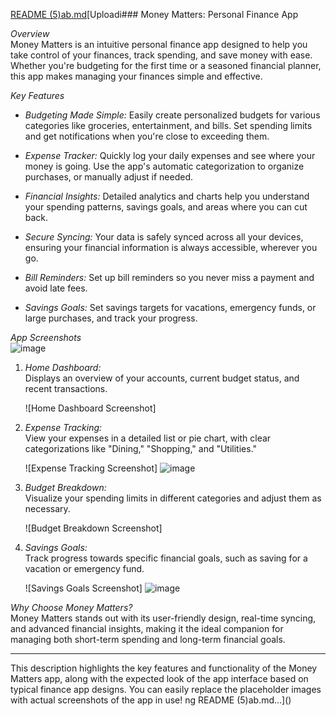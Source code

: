 [README (5)ab.md](https://github.com/user-attachments/files/17841982/README.5.ab.md)[Uploadi### Money Matters: Personal Finance App

*Overview*  
Money Matters is an intuitive personal finance app designed to help you take control of your finances, track spending, and save money with ease. Whether you're budgeting for the first time or a seasoned financial planner, this app makes managing your finances simple and effective.

*Key Features*  
- *Budgeting Made Simple:* Easily create personalized budgets for various categories like groceries, entertainment, and bills. Set spending limits and get notifications when you're close to exceeding them.
  
- *Expense Tracker:* Quickly log your daily expenses and see where your money is going. Use the app's automatic categorization to organize purchases, or manually adjust if needed.
  
- *Financial Insights:* Detailed analytics and charts help you understand your spending patterns, savings goals, and areas where you can cut back.
  
- *Secure Syncing:* Your data is safely synced across all your devices, ensuring your financial information is always accessible, wherever you go.
  
- *Bill Reminders:* Set up bill reminders so you never miss a payment and avoid late fees.
  
- *Savings Goals:* Set savings targets for vacations, emergency funds, or large purchases, and track your progress.

*App Screenshots*  
![image](https://github.com/user-attachments/assets/e01497de-1706-46f7-a858-461115986ec9)


1. *Home Dashboard:*  
   Displays an overview of your accounts, current budget status, and recent transactions.

   ![Home Dashboard Screenshot]  

2. *Expense Tracking:*  
   View your expenses in a detailed list or pie chart, with clear categorizations like "Dining," "Shopping," and "Utilities."

   ![Expense Tracking Screenshot]
   ![image](https://github.com/user-attachments/assets/76263533-217a-490b-aa51-d4fb613b8761)


4. *Budget Breakdown:*  
   Visualize your spending limits in different categories and adjust them as necessary.

   ![Budget Breakdown Screenshot]  

5. *Savings Goals:*  
   Track progress towards specific financial goals, such as saving for a vacation or emergency fund.

   ![Savings Goals Screenshot]
   ![image](https://github.com/user-attachments/assets/86aca12a-83e2-435d-8b33-4f929e9d57e6)


*Why Choose Money Matters?*  
Money Matters stands out with its user-friendly design, real-time syncing, and advanced financial insights, making it the ideal companion for managing both short-term spending and long-term financial goals.

---

This description highlights the key features and functionality of the Money Matters app, along with the expected look of the app interface based on typical finance app designs. You can easily replace the placeholder images with actual screenshots of the app in use!
ng README (5)ab.md…]()
